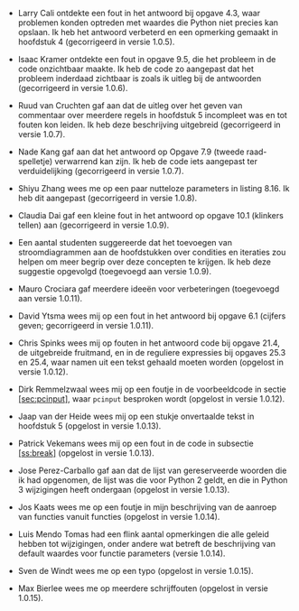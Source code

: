 -   Larry Cali ontdekte een fout in het antwoord bij opgave 4.3, waar
    problemen konden optreden met waardes die Python niet precies kan
    opslaan. Ik heb het antwoord verbeterd en een opmerking gemaakt in
    hoofdstuk
    4
    (gecorrigeerd in versie 1.0.5).

-   Isaac Kramer ontdekte een fout in opgave 9.5, die het probleem in de
    code onzichtbaar maakte. Ik heb de code zo aangepast dat het
    probleem inderdaad zichtbaar is zoals ik uitleg bij de antwoorden
    (gecorrigeerd in versie 1.0.6).

-   Ruud van Cruchten gaf aan dat de uitleg over het geven van
    commentaar over meerdere regels in hoofdstuk
    5
    incompleet was en tot fouten kon leiden. Ik heb deze beschrijving
    uitgebreid (gecorrigeerd in versie 1.0.7).

-   Nade Kang gaf aan dat het antwoord op Opgave 7.9 (tweede
    raad-spelletje) verwarrend kan zijn. Ik heb de code iets aangepast
    ter verduidelijking (gecorrigeerd in versie 1.0.7).

-   Shiyu Zhang wees me op een paar nutteloze parameters in listing
    8.16. Ik heb dit aangepast (gecorrigeerd in versie 1.0.8).

-   Claudia Dai gaf een kleine fout in het antwoord op opgave 10.1
    (klinkers tellen) aan (gecorrigeerd in versie 1.0.9).

-   Een aantal studenten suggereerde dat het toevoegen van
    stroomdiagrammen aan de hoofdstukken over condities en iteraties zou
    helpen om meer begrip over deze concepten te krijgen. Ik heb deze
    suggestie opgevolgd (toegevoegd aan versie 1.0.9).

-   Mauro Crociara gaf meerdere ideeën voor verbeteringen (toegevoegd
    aan versie 1.0.11).

-   David Ytsma wees mij op een fout in het antwoord bij opgave 6.1
    (cijfers geven; gecorrigeerd in versie 1.0.11).

-   Chris Spinks wees mij op fouten in het antwoord code bij opgave
    21.4, de uitgebreide fruitmand, en in de reguliere expressies bij
    opgaves 25.3 en 25.4, waar namen uit een tekst gehaald moeten worden
    (opgelost in versie 1.0.12).

-   Dirk Remmelzwaal wees mij op een foutje in de voorbeeldcode in
    sectie
    <a href="#sec:pcinput" data-reference-type="ref" data-reference="sec:pcinput">[sec:pcinput]</a>,
    waar `pcinput` besproken wordt (opgelost in versie 1.0.12).

-   Jaap van der Heide wees mij op een stukje onvertaalde tekst in
    hoofdstuk
    5
    (opgelost in versie 1.0.13).

-   Patrick Vekemans wees mij op een fout in de code in subsectie
    <a href="#ss:break" data-reference-type="ref" data-reference="ss:break">[ss:break]</a>
    (opgelost in versie 1.0.13).

-   Jose Perez-Carballo gaf aan dat de lijst van gereserveerde woorden
    die ik had opgenomen, de lijst was die voor Python 2 geldt, en die
    in Python 3 wijzigingen heeft ondergaan (opgelost in versie 1.0.13).

-   Jos Kaats wees me op een foutje in mijn beschrijving van de aanroep
    van functies vanuit functies (opgelost in versie 1.0.14).

-   Luis Mendo Tomas had een flink aantal opmerkingen die alle geleid
    hebben tot wijzigingen, onder andere wat betreft de beschrijving van
    default waardes voor functie parameters (versie 1.0.14).

-   Sven de Windt wees me op een typo (opgelost in versie 1.0.15).

-   Max Bierlee wees me op meerdere schrijffouten (opgelost in versie
    1.0.15).
